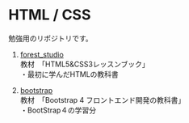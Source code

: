 # HTML / CSS

勉強用のリポジトリです。

1. [forest_studio](/forest_studio)  
  教材　「HTML5&CSS3レッスンブック」  
  ・最初に学んだHTMLの教科書  
  
2. [bootstrap](/bootstrap)    
  教材　「Bootstrap 4 フロントエンド開発の教科書」  
  ・BootStrap４の学習分

